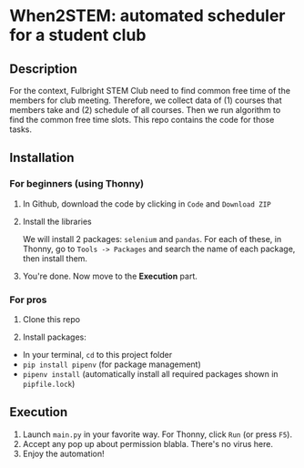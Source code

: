 # When2STEM:  automated scheduler for a student club

## Description

For the context, Fulbright STEM Club need to find common free time of the members for club meeting. Therefore, we collect data of (1) courses that members take and (2) schedule of all courses. Then we run algorithm to find the common free time slots. This repo contains the code for those tasks.

## Installation

### For beginners (using Thonny)

1. In Github, download the code by clicking in `Code` and `Download ZIP`

2. Install the libraries

   We will install 2 packages: `selenium` and `pandas`. For each of these, in Thonny, go to `Tools -> Packages` and search the name of each package, then install them.

3. You're done. Now move to the **Execution** part.

### For pros

1. Clone this repo

2. Install packages:

* In your terminal, `cd` to this project folder
* `pip install pipenv` (for package management)
* `pipenv install` (automatically install all required packages shown in `pipfile.lock`)

## Execution

1. Launch `main.py` in your favorite way. For Thonny, click `Run` (or press `F5`). 
2. Accept any pop up about permission blabla. There's no virus here.
3. Enjoy the automation!
